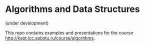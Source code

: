 # Algorithms and Data Structures

(under development)

This repo contains examples and presentations for the course http://kspt.icc.spbstu.ru/course/algorithms.
